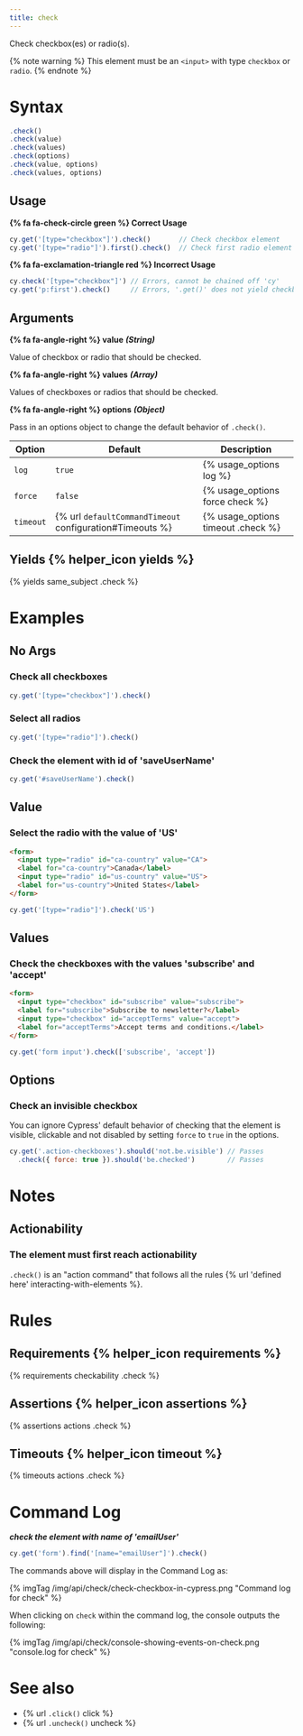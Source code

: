 ```yaml
---
title: check
---
```


Check checkbox(es) or radio(s).

{% note warning %}
This element must be an `<input>` with type `checkbox` or `radio`.
{% endnote %}

# Syntax

```javascript
.check()
.check(value)
.check(values)
.check(options)
.check(value, options)
.check(values, options)
```

## Usage

**{% fa fa-check-circle green %} Correct Usage**

```javascript
cy.get('[type="checkbox"]').check()       // Check checkbox element
cy.get('[type="radio"]').first().check()  // Check first radio element
```

**{% fa fa-exclamation-triangle red %} Incorrect Usage**

```javascript
cy.check('[type="checkbox"]') // Errors, cannot be chained off 'cy'
cy.get('p:first').check()     // Errors, '.get()' does not yield checkbox or radio
```

## Arguments

**{% fa fa-angle-right %} value**  ***(String)***

Value of checkbox or radio that should be checked.

**{% fa fa-angle-right %} values**  ***(Array)***

Values of checkboxes or radios that should be checked.

**{% fa fa-angle-right %} options**  ***(Object)***

Pass in an options object to change the default behavior of `.check()`.

Option | Default | Description
--- | --- | ---
`log` | `true` | {% usage_options log %}
`force` | `false` | {% usage_options force check %}
`timeout` | {% url `defaultCommandTimeout` configuration#Timeouts %} | {% usage_options timeout .check %}

## Yields {% helper_icon yields %}

{% yields same_subject .check %}

# Examples

## No Args

### Check all checkboxes

```javascript
cy.get('[type="checkbox"]').check()
```

### Select all radios

```javascript
cy.get('[type="radio"]').check()
```

### Check the element with id of 'saveUserName'

```javascript
cy.get('#saveUserName').check()
```

## Value

### Select the radio with the value of 'US'

```html
<form>
  <input type="radio" id="ca-country" value="CA">
  <label for="ca-country">Canada</label>
  <input type="radio" id="us-country" value="US">
  <label for="us-country">United States</label>
</form>
```

```javascript
cy.get('[type="radio"]').check('US')
```

## Values

### Check the checkboxes with the values 'subscribe' and 'accept'

```html
<form>
  <input type="checkbox" id="subscribe" value="subscribe">
  <label for="subscribe">Subscribe to newsletter?</label>
  <input type="checkbox" id="acceptTerms" value="accept">
  <label for="acceptTerms">Accept terms and conditions.</label>
</form>
```

```javascript
cy.get('form input').check(['subscribe', 'accept'])
```

## Options

### Check an invisible checkbox

You can ignore Cypress' default behavior of checking that the element is visible, clickable and not disabled by setting `force` to `true` in the options.

```javascript
cy.get('.action-checkboxes').should('not.be.visible') // Passes
  .check({ force: true }).should('be.checked')        // Passes
```

# Notes

## Actionability

### The element must first reach actionability

`.check()` is an "action command" that follows all the rules {% url 'defined here' interacting-with-elements %}.

# Rules

## Requirements {% helper_icon requirements %}

{% requirements checkability .check %}

## Assertions {% helper_icon assertions %}

{% assertions actions .check %}

## Timeouts {% helper_icon timeout %}

{% timeouts actions .check %}

# Command Log

***check the element with name of 'emailUser'***

```javascript
cy.get('form').find('[name="emailUser"]').check()
```

The commands above will display in the Command Log as:

{% imgTag /img/api/check/check-checkbox-in-cypress.png "Command log for check" %}

When clicking on `check` within the command log, the console outputs the following:

{% imgTag /img/api/check/console-showing-events-on-check.png "console.log for check" %}

# See also

- {% url `.click()` click %}
- {% url `.uncheck()` uncheck %}
